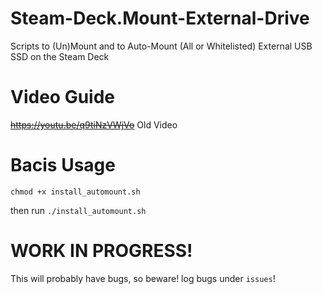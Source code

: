 # Steam-Deck.Mount-External-Drive
Scripts to (Un)Mount and to Auto-Mount (All or Whitelisted) External USB SSD on the Steam Deck

# Video Guide

~~https://youtu.be/q9tiNzVWjVo~~ Old Video

# Bacis Usage

`chmod +x install_automount.sh`

then run `./install_automount.sh`

# WORK IN PROGRESS!
This will probably have bugs, so beware! log bugs under `issues`!